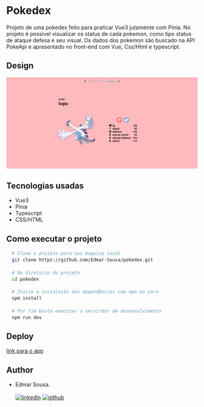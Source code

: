 # Pokedex
<p>Projeto de uma pokedex feito para praticar Vue3 jutamente com Pinia. No projeto é possivel visualizar os status de cada pokemon, como tipo status de ataque defesa e seu visual.
Os dados dos pokemon são buscado na API PokeApi e apresentado no front-end com Vue, Css/Html e typescript.</p>

## Design
![layout](https://github.com/Edmar-Sousa/pokedex/blob/main/screenshot.png)

## Tecnologias usadas
- Vue3
- Pinia
- Typescript
- CSS/HTML

## Como executar o projeto
```bash
  # Clone o projeto para sua maquina local
  git clone https://github.com/Edmar-Sousa/pokedex.git
  
  # No diretorio do projeto
  cd pokedex
  
  # Inicie a instalação das dependências com npm ou yarn
  npm install
  
  # Por fim basta executar o servirdor de desenvolvimento
  npm run dev
```

## Deploy
[link para o app](https://pokedex-pi-flame.vercel.app/)

## Author
- Edmar Sousa. <br><br>
[![linkedin](https://img.shields.io/badge/LinkedIn-0077B5?style=for-the-badge&logo=linkedin&logoColor=white)](https://www.linkedin.com/in/edmar-sousa-9666b0201/)
[![github](https://img.shields.io/badge/GitHub-100000?style=for-the-badge&logo=github&logoColor=white)](https://github.com/Edmar-Sousa)
